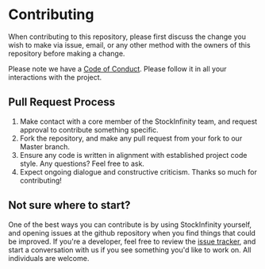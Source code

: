 # Contributing

When contributing to this repository, please first discuss the change you wish to make via issue,
email, or any other method with the owners of this repository before making a change. 

Please note we have a [Code of Conduct](https://github.com/davidknight00/finance_app/blob/master/CODE_OF_CONDUCT.md). Please follow it in all your interactions with the project.

## Pull Request Process

1. Make contact with a core member of the StockInfinity team, and request approval to contribute something specific.
2. Fork the repository, and make any pull request from your fork to our Master branch.
3. Ensure any code is written in alignment with established project code style. Any questions? Feel free to ask.
4. Expect ongoing dialogue and constructive criticism. Thanks so much for contributing!

## Not sure where to start? 

One of the best ways you can contribute is by using StockInfinity yourself, and opening issues at the github repository when you find things that could be improved. If you're a developer, feel free to review the [issue tracker](https://github.com/davidknight00/finance_app/issues), and start a conversation with us if you see something you'd like to work on. All individuals are welcome.
